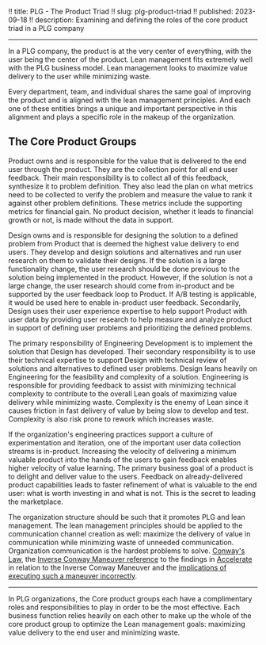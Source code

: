 !! title: PLG - The Product Triad
!! slug: plg-product-triad
!! published: 2023-09-18
!! description: Examining and defining the roles of the core product triad in a PLG company

---

In a PLG company, the product is at the very center of everything, with the user being the center of the product. Lean
management fits extremely well with the PLG business model. Lean management looks to maximize value delivery to the user
while minimizing waste.

Every department, team, and individual shares the same goal of improving the product and is aligned with the lean
management principles. And each one of these entities brings a unique and important perspective in this alignment and
plays a specific role in the makeup of the organization.


## The Core Product Groups

Product owns and is responsible for the value that is delivered to the end user through the product. They are the
collection point for all end user feedback. Their main responsibility is to collect all of this feedback, synthesize it
to problem definition. They also lead the plan on what metrics need to be collected to verify the problem and measure the
value to rank it against other problem definitions. These metrics include the supporting metrics for financial gain. No
product decision, whether it leads to financial growth or not, is made without the data in support.


Design owns and is responsible for designing the solution to a defined problem from Product that is deemed the highest
value delivery to end users. They develop and design solutions and alternatives and run user research on them to
validate their designs. If the solution is a large functionality change, the user research should be done previous to
the solution being implemented in the product. However, if the solution is not a large change, the user research should
come from in-product and be supported by the user feedback loop to Product. If A/B testing is applicable, it would be
used here to enable in-product user feedback. Secondarily, Design uses their user experience expertise to help support
Product with user data by providing user research to help measure and analyze product in support of defining user
problems and prioritizing the defined problems. 

The primary responsibility of Engineering Development is to implement the solution that Design has developed. Their
secondary responsibility is to use their technical expertise to support Design with technical review of solutions and
alternatives to defined user problems. Design leans heavily on Engineering for the feasibility and complexity of a
solution. Engineering is responsible for providing feedback to assist with minimizing technical complexity to contribute
to the overall Lean goals of maximizing value delivery while minimizing waste. Complexity is the enemy of Lean since it
causes friction in fast delivery of value by being slow to develop and test. Complexity is also risk prone to rework
which increases waste. 

If the organization's engineering practices support a culture of experimentation and iteration, one of the important
user data collection streams is in-product. Increasing the velocity of delivering a minimum valuable product into the
hands of the users to gain feedback enables higher velocity of value learning. The primary business goal of a product is
to delight and deliver value to the users. Feedback on already-delivered product capabilities leads to faster refinement
of what is valuable to the end user: what is worth investing in and what is not. This is the secret to leading the
marketplace.

The organization structure should be such that it promotes PLG and lean management. The lean management principles
should be applied to the communication channel creation as well: maximize the delivery of value in communication while
minimizing waste of unneeded communication. Organization communication is the hardest problems to solve. [Conway's
Law](https://www.melconway.com/Home/Committees_Paper.html), the [Inverse Conway Maneuver
reference](https://yoan-thirion.gitbook.io/knowledge-base/xtrem-reading/resources/book-notes/team-topologies#conways-law)
to the findings in [Accelerate](https://www.oreilly.com/library/view/accelerate/9781457191435/) in relation to the
Inverse Conway Maneuver and the [implications of executing such a
maneuver incorrectly](https://medium.com/@Cyrdup/icm-1-say-no-to-the-inverse-conway-maneuver-6672ba2373cb).


---

In PLG organizations, the Core product groups each have a complimentary roles and responsibilities to play in order to
be the most effective. Each business function relies heavily on each other to make up the whole of the core product 
group to optimize the Lean management goals: maximizing value delivery to the end user and minimizing waste.
